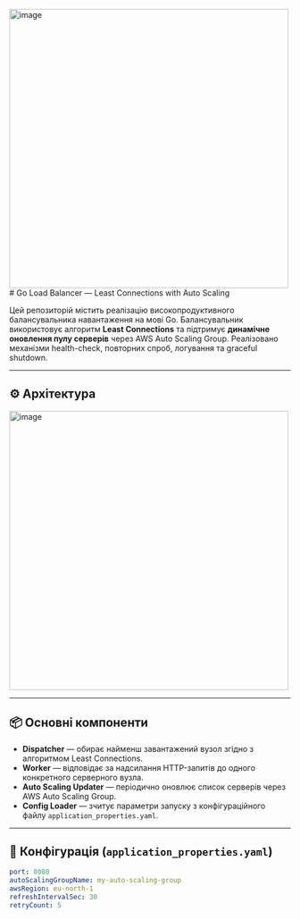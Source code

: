 <img width="500" alt="image" src="https://github.com/user-attachments/assets/2d34494e-30d2-4153-a2fb-a97b01d7198e" /># Go Load Balancer — Least Connections with Auto Scaling

Цей репозиторій містить реалізацію високопродуктивного балансувальника навантаження на мові Go. Балансувальник використовує алгоритм **Least Connections** та підтримує **динамічне оновлення пулу серверів** через AWS Auto Scaling Group. Реалізовано механізми health-check, повторних спроб, логування та graceful shutdown.

---

## ⚙️ Архітектура
<img width="500" alt="image" src="https://github.com/user-attachments/assets/0ddda14c-cd7f-4d99-a297-8a9c0dba364b" />

---

## 📦 Основні компоненти

- **Dispatcher** — обирає найменш завантажений вузол згідно з алгоритмом Least Connections.
- **Worker** — відповідає за надсилання HTTP-запитів до одного конкретного серверного вузла.
- **Auto Scaling Updater** — періодично оновлює список серверів через AWS Auto Scaling Group.
- **Config Loader** — зчитує параметри запуску з конфігураційного файлу `application_properties.yaml`.

---

## 📁 Конфігурація (`application_properties.yaml`)

```yaml
port: 8080
autoScalingGroupName: my-auto-scaling-group
awsRegion: eu-north-1
refreshIntervalSec: 30
retryCount: 5
